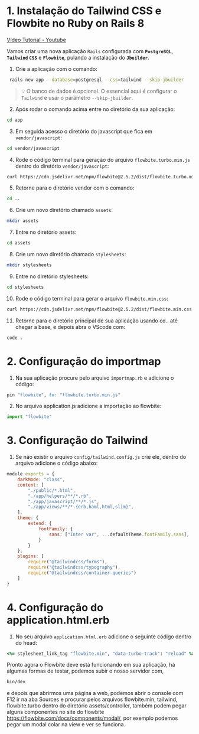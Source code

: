 
# 1. Instalação do Tailwind CSS e Flowbite no Ruby on Rails 8


[Vídeo Tutorial - Youtube ](https://www.youtube.com/watch?si=gXqCODCtUM3_xswU&v=YBAu2O7RnRI&feature=youtu.be)

Vamos criar uma nova aplicação `Rails` configurada com **`PostgreSQL`**, **`Tailwind` `CSS`** e **`Flowbite`**, pulando a instalação do **`Jbuilder`**.

1. Crie a aplicação com o comando:
```bash
 rails new app --database=postgresql --css=tailwind --skip-jbuilder
```
> 💡 O banco de dados é opcional. O essencial aqui é configurar o  `Tailwind` e usar o parâmetro `--skip-jbuilder`.

2. Após rodar o comando acima entre no diretório da sua aplicação:
```bash
cd app
```
3. Em seguida acesso o diretório do javascript que fica em `vendor/javascript`:
```bash
cd vendor/javascript
```
4. Rode o código terminal para geração do arquivo `flowbite.turbo.min.js` dentro do diretório `vendor/javascript`:
```bash
curl https://cdn.jsdelivr.net/npm/flowbite@2.5.2/dist/flowbite.turbo.min.js > flowbite.turbo.min.js
```
5. Retorne para o diretório vendor com o comando:
```bash
cd ..
```
6. Crie um novo diretório chamado `assets`:
```bash
mkdir assets
```
7. Entre no diretório assets:
```bash
cd assets
```
8. Crie um novo diretório chamado `stylesheets`:
```bash
mkdir stylesheets
```
9. Entre no diretório stylesheets:
```bash
cd stylesheets
```
10. Rode o código terminal para gerar o arquivo `flowbite.min.css`:
```bash
curl https://cdn.jsdelivr.net/npm/flowbite@2.5.2/dist/flowbite.min.css > flowbite.min.css
```
11. Retorne para o diretório principal de sua aplicação usando cd.. até chegar a base, e depois abra o VScode com:
```bash
code .
```
# 2. Configuração do importmap

1. Na sua aplicação procure pelo arquivo `importmap.rb` e adicione o código:
```rb
pin "flowbite", to: "flowbite.turbo.min.js"
```
2. No arquivo application.js adicione a importação ao flowbite:
```js
import "flowbite"
```
# 3. Configuração do Tailwind

1. Se não existir o arquivo `config/tailwind.config.js` crie ele, dentro do arquivo adicione o código abaixo:
```js
module.exports = {
    darkMode: "class",
    content: [
        "./public/*.html",
        "./app/helpers/**/*.rb",
        "./app/javascript/**/*.js",
        "./app/views/**/*.{erb,haml,html,slim}",
    ],
    theme: {
        extend: {
            fontFamily: {
                sans: ["Inter var", ...defaultTheme.fontFamily.sans],
            }
        }
    },
    plugins: [
        require("@tailwindcss/forms"),
        require("@tailwindcss/typography"),
        require("@tailwindcss/container-queries")
    ]
}
```

# 4. Configuração do application.html.erb

1. No seu arquivo `application.html.erb` adicione o seguinte código dentro do head:
```rb
<%= stylesheet_link_tag "flowbite.min", "data-turbo-track": "reload" %>
```
Pronto agora o Flowbite deve está funcionando em sua aplicação, há algumas formas de testar, podemos subir o nosso servidor com,
```bash
bin/dev
```
e depois que abrirmos uma página a web, podemos abrir o console com F12 ir na aba Sources  e procurar pelos arquivos flowbite.min, tailwind, flowbite.turbo dentro do diretório assets/controller, também podem pegar alguns componentes no site do flowbite https://flowbite.com/docs/components/modal/, por exemplo podemos pegar um modal colar na view  e ver se funciona.
